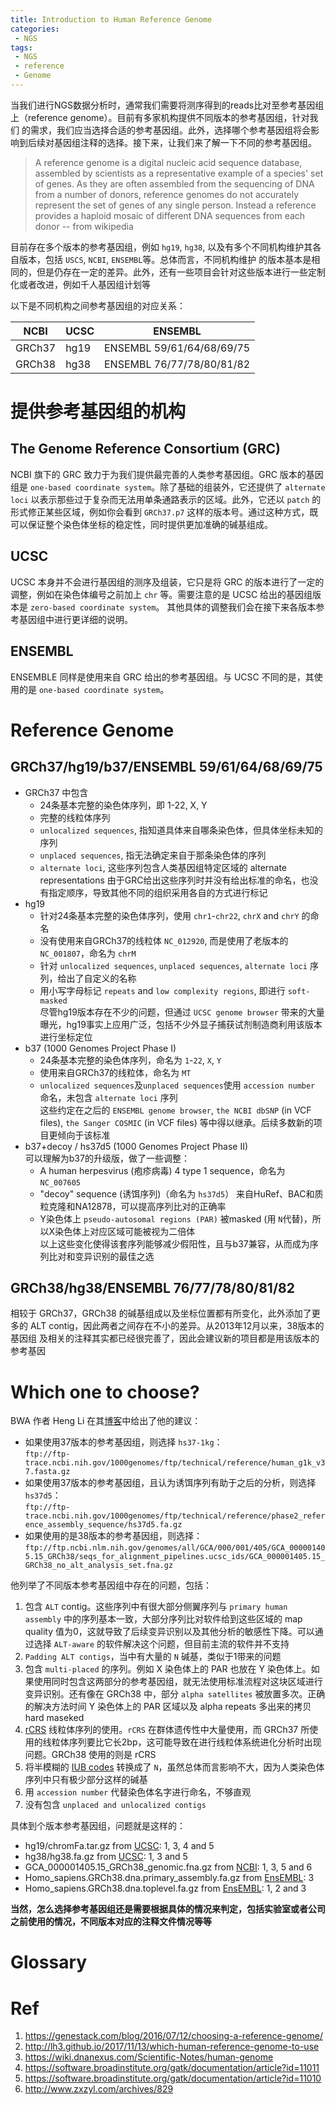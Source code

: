 ```yaml
---
title: Introduction to Human Reference Genome
categories:
 - NGS
tags:
 - NGS
 - reference
 - Genome
---
```


当我们进行NGS数据分析时，通常我们需要将测序得到的reads比对至参考基因组上（reference genome）。目前有多家机构提供不同版本的参考基因组，针对我们
的需求，我们应当选择合适的参考基因组。此外，选择哪个参考基因组将会影响到后续对基因组注释的选择。接下来，让我们来了解一下不同的参考基因组。

<!-- more -->

> A reference genome is a digital nucleic acid sequence database, assembled by scientists as a representative example of a species' 
set of genes. As they are often assembled from the sequencing of DNA from a number of donors, reference genomes do not accurately 
represent the set of genes of any single person. Instead a reference provides a haploid mosaic of different DNA sequences from 
each donor              \-- from wikipedia
  
目前存在多个版本的参考基因组，例如 `hg19`, `hg38`, 以及有多个不同机构维护其各自版本，包括 `USCS`, `NCBI`, `ENSEMBL`等。总体而言，不同机构维护
的版本基本是相同的，但是仍存在一定的差异。此外，还有一些项目会针对这些版本进行一些定制化或者改进，例如千人基因组计划等  
  
以下是不同机构之间参考基因组的对应关系：  

| NCBI | UCSC | ENSEMBL |  
| --- | --- | --- |  
| GRCh37 | hg19 | ENSEMBL 59/61/64/68/69/75 |  
| GRCh38 | hg38 | ENSEMBL 76/77/78/80/81/82 |  

# 提供参考基因组的机构  
## The Genome Reference Consortium (GRC)
NCBI 旗下的 GRC 致力于为我们提供最完善的人类参考基因组。GRC 版本的基因组是 `one-based coordinate system`。除了基础的组装外，它还提供了 `alternate loci` 以表示那些过于复杂而无法用单条通路表示的区域。此外，它还以 `patch` 的形式修正某些区域，例如你会看到 `GRCh37.p7` 这样的版本号。通过这种方式，既可以保证整个染色体坐标的稳定性，同时提供更加准确的碱基组成。  
  
## UCSC  
UCSC 本身并不会进行基因组的测序及组装，它只是将 GRC 的版本进行了一定的调整，例如在染色体编号之前加上 `chr` 等。需要注意的是 UCSC 给出的基因组版本是 `zero-based coordinate system`。 其他具体的调整我们会在接下来各版本参考基因组中进行更详细的说明。  
  
## ENSEMBL
ENSEMBLE 同样是使用来自 GRC 给出的参考基因组。与 UCSC 不同的是，其使用的是 `one-based coordinate system`。

# Reference Genome
## GRCh37/hg19/b37/ENSEMBL 59/61/64/68/69/75
* GRCh37 中包含  
  * 24条基本完整的染色体序列，即 1-22, X, Y  
  * 完整的线粒体序列  
  * `unlocalized sequences`, 指知道具体来自哪条染色体，但具体坐标未知的序列  
  * `unplaced sequences`, 指无法确定来自于那条染色体的序列  
  * `alternate loci`, 这些序列包含人类基因组特定区域的 alternate representations
由于GRC给出这些序列时并没有给出标准的命名，也没有指定顺序，导致其他不同的组织采用各自的方式进行标记  
* hg19  
  * 针对24条基本完整的染色体序列，使用 `chr1`-`chr22`, `chrX` and `chrY` 的命名  
  * 没有使用来自GRCh37的线粒体 `NC_012920`, 而是使用了老版本的 `NC_001807`，命名为 `chrM`  
  * 针对 `unlocalized sequences`, `unplaced sequences`, `alternate loci` 序列，给出了自定义的名称  
  * 用小写字母标记 `repeats` and `low complexity regions`, 即进行 `soft-masked`  
尽管hg19版本存在不少的问题，但通过 `UCSC genome browser` 带来的大量曝光，hg19事实上应用广泛，包括不少外显子捕获试剂制造商利用该版本进行坐标定位  
* b37 (1000 Genomes Project Phase I)  
  * 24条基本完整的染色体序列，命名为 `1`-`22`, `X`, `Y`  
  * 使用来自GRCh37的线粒体，命名为 `MT`  
  * `unlocalized sequences`及`unplaced sequences`使用 `accession number` 命名，未包含 `alternate loci` 序列  
这些约定在之后的 `ENSEMBL genome browser`, `the NCBI dbSNP` (in VCF files), `the Sanger COSMIC` (in VCF files) 等中得以继承。后续多数新的项目更倾向于该标准  
* b37+decoy / hs37d5 (1000 Genomes Project Phase II)  
可以理解为b37的升级版，做了一些调整：  
  * A human herpesvirus (疱疹病毒) 4 type 1 sequence，命名为 `NC_007605`  
  * "decoy" sequence (诱饵序列)（命名为 `hs37d5`） 来自HuRef、BAC和质粒克隆和NA12878，可以提高序列比对的正确率  
  * Y染色体上 `pseudo-autosomal regions (PAR)` 被masked (用 `N`代替)，所以X染色体上对应区域可能被视为二倍体  
  以上这些变化使得该套序列能够减少假阳性，且与b37兼容，从而成为序列比对和变异识别的最佳之选  
  
## GRCh38/hg38/ENSEMBL 76/77/78/80/81/82
相较于 GRCh37，GRCh38 的碱基组成以及坐标位置都有所变化，此外添加了更多的 ALT contig，因此两者之间存在不小的差异。从2013年12月以来，38版本的基因组
及相关的注释其实都已经很完善了，因此会建议新的项目都是用该版本的参考基因  
  
# Which one to choose?  
BWA 作者 Heng Li 在其[博客](http://lh3.github.io/2017/11/13/which-human-reference-genome-to-use)中给出了他的建议：  
* 如果使用37版本的参考基因组，则选择 `hs37-1kg`：  
`ftp://ftp-trace.ncbi.nih.gov/1000genomes/ftp/technical/reference/human_g1k_v37.fasta.gz`  
* 如果使用37版本的参考基因组，且认为诱饵序列有助于之后的分析，则选择 `hs37d5`：  
`ftp://ftp-trace.ncbi.nih.gov/1000genomes/ftp/technical/reference/phase2_reference_assembly_sequence/hs37d5.fa.gz`  
* 如果使用的是38版本的参考基因组，则选择：  
`ftp://ftp.ncbi.nlm.nih.gov/genomes/all/GCA/000/001/405/GCA_000001405.15_GRCh38/seqs_for_alignment_pipelines.ucsc_ids/GCA_000001405.15_GRCh38_no_alt_analysis_set.fna.gz`  
  
他列举了不同版本参考基因组中存在的问题，包括：  
1. 包含 `ALT` contig。这些序列中有很大部分侧翼序列与 `primary human assembly` 中的序列基本一致，大部分序列比对软件给到这些区域的 map quality 值为0，这就导致了后续变异识别以及其他分析的敏感性下降。可以通过选择 `ALT-aware` 的软件解决这个问题，但目前主流的软件并不支持  
2. `Padding ALT contigs`，当中有大量的 `N` 碱基，类似于1带来的问题  
3. 包含 `multi-placed` 的序列。例如 X 染色体上的 PAR 也放在 Y 染色体上。如果使用同时包含这两部分的参考基因组，就无法使用标准流程对这块区域进行变异识别。还有像在 GRCh38 中，部分 `alpha satellites` 被放置多次。正确的解决方法时间 Y 染色体上的 PAR 区域以及 alpha repeats 多出来的拷贝 hard maseked  
4. [rCRS](https://en.wikipedia.org/wiki/Cambridge_Reference_Sequence) 线粒体序列的使用。`rCRS` 在群体遗传性中大量使用，而 GRCh37 所使用的线粒体序列要比它长2bp，这可能导致在进行线粒体系统进化分析时出现问题。GRCh38 使用的则是 rCRS  
5. 将半模糊的 [IUB codes](http://biocorp.ca/IUB.php) 转换成了 `N`，虽然总体而言影响不大，因为人类染色体序列中只有极少部分这样的碱基  
6. 用 `accession number` 代替染色体名字进行命名，不够直观  
7. 没有包含 `unplaced and unlocalized contigs`  
  
具体到个版本参考基因组，问题就是这样的：  
* hg19/chromFa.tar.gz from [UCSC](http://hgdownload.soe.ucsc.edu/goldenPath/hg19/bigZips/): 1, 3, 4 and 5  
* hg38/hg38.fa.gz from [UCSC](http://hgdownload.soe.ucsc.edu/goldenPath/hg38/bigZips/): 1, 3 and 5  
* GCA_000001405.15_GRCh38_genomic.fna.gz from [NCBI](https://www.ncbi.nlm.nih.gov/projects/genome/guide/human/): 1, 3, 5 and 6  
* Homo_sapiens.GRCh38.dna.primary_assembly.fa.gz from [EnsEMBL](http://ftp.ensembl.org/pub/current_fasta/homo_sapiens/dna/): 3  
* Homo_sapiens.GRCh38.dna.toplevel.fa.gz from [EnsEMBL](http://ftp.ensembl.org/pub/current_fasta/homo_sapiens/dna/): 1, 2 and 3
  
**当然，怎么选择参考基因组还是需要根据具体的情况来判定，包括实验室或者公司之前使用的情况，不同版本对应的注释文件情况等等**  
  
# Glossary  

# Ref
1. https://genestack.com/blog/2016/07/12/choosing-a-reference-genome/  
2. http://lh3.github.io/2017/11/13/which-human-reference-genome-to-use  
3. https://wiki.dnanexus.com/Scientific-Notes/human-genome  
4. https://software.broadinstitute.org/gatk/documentation/article?id=11011  
5. https://software.broadinstitute.org/gatk/documentation/article?id=11010  
6. http://www.zxzyl.com/archives/829  
